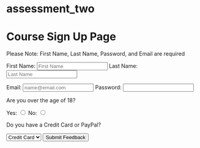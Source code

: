 # assessment_two
<!DOCTYPE html>
<html lang="en" dir="ltr">
  <head>
    <meta charset="utf-8">
    <title></title>
  </head>
  <body>
    <h1>Course Sign Up Page</h1>
    <p>Please Note: First Name, Last Name, Password, and Email are required</p>
    <form action="thankyou.html" method="get">
      <label for="firstname">First Name:</label>
      <input id="firstname" type="text" name="firstname" placeholder="First Name" required>
      <label for="lastname">Last Name:</label>
      <input id="lastname" type="text" name="lastname" placeholder="Last Name" required>
<p></p>
      <label for="Email">Email:</label>
      <input id="Email" type="email" name="emailid" placeholder="name@email.com" required>
      <label for="password">Password:</label>
      <input type="password" required>
      <p>Are you over the age of 18?</p>
      <label for="yes">Yes: </label>
      <input id="yes" type="radio" name="loc" value="yes">
      <label for="no">No: </label>
      <input id="no" type="radio" name="loc" value="no">
      <p>Do you have a Credit Card or PayPal?</p>
      <select name="payment">
        <option value="Credit Card">Credit Card</option>
      <option value="PayPal">PayPal</option>
      </select>
      <input type="submit" name="" value="Submit Feedback">
    </form>
  </body>
</html>
